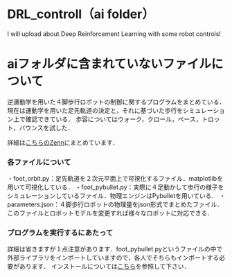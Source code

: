 # DRL_controll（ai folder）
I will upload about Deep Reinforcement Learning with some robot controls!



# aiフォルダに含まれていないファイルについて
逆運動学を用いた４脚歩行ロボットの制御に関するプログラムをまとめている．
現在は運動学を用いた足先軌道の決定と，それに基づいた歩行をシミュレーション上で確認できている．
歩容についてはウォーク，クロール，ペース，トロット，バウンスを試した．

詳細は[こちらのZenn](https://zenn.dev/shimbei/scraps/426bdec27678f5)にまとめています．

### 各ファイルについて
・foot_orbit.py：足先軌道を２次元平面上で可視化するファイル．matplotlibを用いて可視化している．
・foot_pybullet.py：実際に４足動かして歩行の様子をシミュレーションしているファイル．物理エンジンはPybulletを用いている．
・parameters.json：４脚歩行ロボットの物理量をjson形式でまとめたファイル．このファイルとロボットモデルを変更すれば様々なロボットに対応できる．

### プログラムを実行するにあたって
詳細は省きますが１点注意があります．foot_pybullet.pyというファイルの中で外部ライブラリをインポートしていますので，各人でそちらもインポートする必要があります．
インストールについては[こちら](https://developers.agirobots.com/jp/foot-trajectory/)を参照して下さい．
